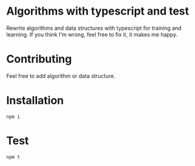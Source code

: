 # Algorithms with typescript and test
Rewrite algorithms and data structures with typescript for training and learning. If you think I'm wrong, feel free to fix it, it makes me happy.
# Contributing
Feel free to add algorithm or data structure.
# Installation
`npm i`
# Test
`npm t`
